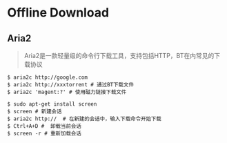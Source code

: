 Offline Download
================

Aria2
-----
> Aria2是一款轻量级的命令行下载工具，支持包括HTTP，BT在内常见的下载协议
```
$ aria2c http://google.com 
$ aria2c http://xxxtorrent # 通过BT下载文件 
$ aria2c 'magent:?' # 使用磁力链接下载文件 

$ sudo apt-get install screen
$ screen # 新建会话 
$ aria2c http://  # 在新建的会话中，输入下载命令开始下载 
$ Ctrl+A+D #  卸载当前会话 
$ screen -r # 重新加载会话 
```

